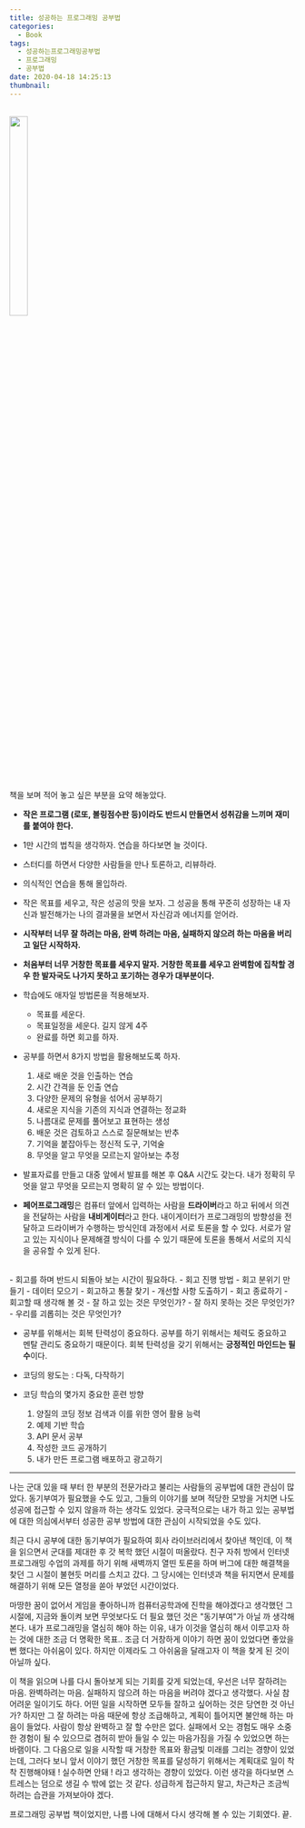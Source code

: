 ```yaml
---
title: 성공하는 프로그래밍 공부법
categories:
  - Book
tags:
  - 성공하는프로그래밍공부법
  - 프로그래밍
  - 공부법
date: 2020-04-18 14:25:13
thumbnail:
---
```

<br/>
<img src="http://image.kyobobook.co.kr/images/book/large/417/l9788997924417.jpg"  width="25%" height="30%">

책을 보며 적어 놓고 싶은 부분을 요약 해놓았다.

- <strong>작은 프로그램 (로또, 볼링점수판 등)이라도 반드시 만들면서 성취감을 느끼며 재미를 붙여야 한다.</strong>
- 1만 시간의 법칙을 생각하자. 연습을 하다보면 늘 것이다.
- 스터디를 하면서 다양한 사람들을 만나 토론하고, 리뷰하라.
- 의식적인 연습을 통해 몰입하라.
- 작은 목표를 세우고, 작은 성공의 맛을 보자. 그 성공을 통해 꾸준히 성장하는 내 자신과 발전해가는 나의 결과물을 보면서 자신감과 에너지를 얻어라.
- <strong>시작부터 너무 잘 하려는 마음, 완벽 하려는 마음, 실패하지 않으려 하는 마음을 버리고 일단 시작하자.</strong>
- <strong>처음부터 너무 거창한 목표를 세우지 말자. 거창한 목표를 세우고 완벽함에 집착할 경우 한 발자국도 나가지 못하고 포기하는 경우가 대부분이다.</strong>

- 학습에도 애자일 방법론을 적용해보자.
  - 목표를 세운다.
  - 목표일정을 세운다. 길지 않게 4주
  - 완료를 하면 회고를 하자.

- 공부를 하면서 8가지 방법을 활용해보도록 하자.
  1. 새로 배운 것을 인출하는 연습
  2. 시간 간격을 둔 인출 연습
  3. 다양한 문제의 유형을 섞어서 공부하기
  4. 새로운 지식을 기존의 지식과 연결하는 정교화
  5. 나름대로 문제를 풀어보고 표현하는 생성
  6. 배운 것은 검토하고 스스로 질문해보는 반추
  7. 기억을 붙잡아두는 정신적 도구, 기억술
  8. 무엇을 알고 무엇을 모르는지 알아보는 추정

- 발표자료를 만들고 대중 앞에서 발표를 해본 후 Q&A 시간도 갖는다. 내가 정확히 무엇을 알고 무엇을 모르는지 명확히 알 수 있는 방법이다.

- <strong>페어프로그래밍</strong>은 컴퓨터 앞에서 입력하는 사람을 <strong>드라이버</strong>라고 하고 뒤에서 의견을 전달하는 사람을 <strong>내비게이터</strong>라고 한다. 내이게이터가 프로그래밍의 방향성을 전달하고 드라이버가 수행하는 방식인데 과정에서 서로 토론을 할 수 있다. 서로가 알고 있는 지식이나 문제해결 방식이 다를 수 있기 때문에 토론을 통해서 서로의 지식을 공유할 수 있게 된다.
<br>
- 회고를 하며 반드시 되돌아 보는 시간이 필요하다.
- 회고 진행 방법
  - 회고 분위기 만들기
  - 데이터 모으기
  - 회고하고 통찰 찾기
  - 개선할 사항 도출하기
  - 회고 종료하기
- 회고할 때 생각해 볼 것
  - 잘 하고 있는 것은 무엇인가?
  - 잘 하지 못하는 것은 무엇인가?
  - 우리를 괴롭히는 것은 무엇인가?

- 공부를 위해서는 회복 탄력성이 중요하다. 공부를 하기 위해서는 체력도 중요하고 멘탈 관리도 중요하기 때문이다. 회복 탄력성을 갖기 위해서는 <strong>긍정적인 마인드는 필수</strong>이다.

- 코딩의 왕도는 : 다독, 다작하기
- 코딩 학습의 몇가지 중요한 훈련 방향
  1. 양질의 코딩 정보 검색과 이를 위한 영어 활용 능력
  2. 예제 기반 학습
  3. API 문서 공부
  4. 작성한 코드 공개하기
  5. 내가 만든 프로그램 배포하고 광고하기

---

나는 군대 있을 때 부터 한 부분의 전문가라고 불리는 사람들의 공부법에 대한 관심이 많았다. 동기부여가 필요했을 수도 있고, 그들의 이야기를 보며 적당한 모방을 거치면 나도 성공에 접근할 수 있지 않을까 하는 생각도 있었다. 궁극적으로는 내가 하고 있는 공부법에 대한 의심에서부터 성공한 공부 방법에 대한 관심이 시작되었을 수도 있다.

최근 다시 공부에 대한 동기부여가 필요하여 회사 라이브러리에서 찾아낸 책인데, 이 책을 읽으면서 군대를 제대한 후 갓 복학 했던 시절이 떠올랐다. 친구 자취 방에서 인터넷 프로그래밍 수업의 과제를 하기 위해 새벽까지 열띤 토론을 하며 버그에 대한 해결책을 찾던 그 시절이 불현듯 머리를 스치고 갔다. 그 당시에는 인터넷과 책을 뒤지면서 문제를 해결하기 위해 모든 열정을 쏟아 부었던 시간이었다.

마땅한 꿈이 없어서 게임을 좋아하니까 컴퓨터공학과에 진학을 해야겠다고 생각했던 그 시절에, 지금와 돌이켜 보면 무엇보다도 더 필요 했던 것은 "동기부여"가 아닐 까 생각해본다. 내가 프로그래밍을 열심히 해야 하는 이유, 내가 이것을 열심히 해서 이루고자 하는 것에 대한 조금 더 명확한 목표.. 조금 더 거창하게 이야기 하면 꿈이 있었다면 좋았을 뻔 했다는 아쉬움이 있다. 하지만 이제라도 그 아쉬움을 달래고자 이 책을 찾게 된 것이 아닐까 싶다.

이 책을 읽으며 나를 다시 돌아보게 되는 기회를 갖게 되었는데, 우선은 너무 잘하려는 마음. 완벽하려는 마음. 실패하지 않으려 하는 마음을 버려야 겠다고 생각했다. 사실 참 어려운 일이기도 하다. 어떤 일을 시작하면 모두들 잘하고 싶어하는 것은 당연한 것 아닌가? 하지만 그 잘 하려는 마음 때문에 항상 조급해하고, 계획이 틀어지면 불안해 하는 마음이 들었다. 사람이 항상 완벽하고 잘 할 수만은 없다. 실패에서 오는 경험도 매우 소중한 경험이 될 수 있으므로 겸허히 받아 들일 수 있는 마음가짐을 가질 수 있었으면 하는 바램이다. 그 다음으로 일을 시작할 때 거창한 목표와 황금빛 미래를 그리는 경향이 있었는데, 그러다 보니 앞서 이야기 했던 거창한 목표를 달성하기 위해서는 계획대로 일이 착착 진행해야돼 ! 실수하면 안돼 ! 라고 생각하는 경향이 있었다. 이런 생각을 하다보면 스트레스는 덤으로 생길 수 밖에 없는 것 같다. 성급하게 접근하지 말고, 차근차근 조금씩 하려는 습관을 가져보아야 겠다.

프로그래밍 공부법 책이었지만, 나름 나에 대해서 다시 생각해 볼 수 있는 기회였다. 끝.
